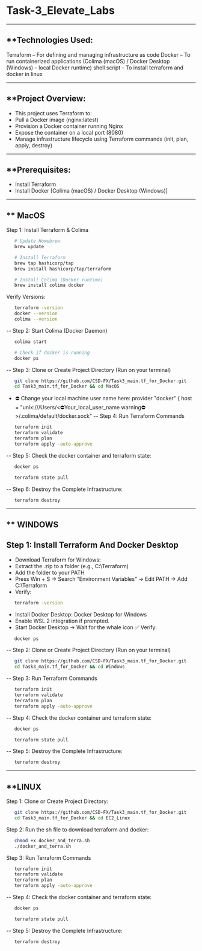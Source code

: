 # Task-3_Elevate_Labs
---
**Technologies Used:
--
Terraform – For defining and managing infrastructure as code
Docker – To run containerized applications (Colima (macOS) / Docker Desktop (Windows) – local Docker runtime)
shell script - To install terraform and docker in linux
___
**Project Overview:
--
 * This project uses Terraform to:
 * Pull a Docker image (nginx:latest)
 * Provision a Docker container running Nginx
 * Expose the container on a local port (8080)
 * Manage infrastructure lifecycle using Terraform commands (init, plan, apply, destroy)
---
**Prerequisites:
--
 * Install Terraform
 * Install Docker [Colima (macOS) / Docker Desktop (Windows)]
---

** MacOS
--
Step 1: Install Terraform & Colima
```bash
   # Update Homebrew
   brew update

   # Install Terraform
   brew tap hashicorp/tap
   brew install hashicorp/tap/terraform

   # Install Colima (Docker runtime)
   brew install colima docker
```
Verify Versions:
```bash
   terraform -version
   docker --version
   colima --version
```
--
Step 2: Start Colima (Docker Daemon)
```bash
   colima start
```
```bash
   # Check if docker is running
   docker ps
```
--
Step 3: Clone or Create Project Directory (Run on your terminal)
```bash
   git clone https://github.com/CSD-FX/Task3_main.tf_for_Docker.git
   cd Task3_main.tf_for_Docker && cd MacOS
```
* ⛔️ Change your local machine user name here:
     provider "docker" {
     host = "unix:///Users/<⛔️Your_local_user_name warning⛔️ >/.colima/default/docker.sock" 
--
Step 4: Run Terraform Commands
```bash
   terraform init
   terraform validate
   terraform plan
   terraform apply -auto-approve
```
--
Step 5: Check the docker container and terraform state:
```bash
   docker ps
```
```bash
   terraform state pull
```
--
Step 6: Destroy the Complete Infrastructure:
```bash
   terraform destroy
```

---

** WINDOWS
--
Step 1: Install Terraform And Docker Desktop
--
* Download Terraform for Windows:
* Extract the .zip to a folder (e.g., C:\Terraform)
* Add the folder to your PATH
* Press Win + S → Search “Environment Variables” → Edit PATH → Add C:\Terraform
* Verify:
```bash
   terraform -version
```
* Install Docker Desktop: Docker Desktop for Windows
* Enable WSL 2 integration if prompted.
* Start Docker Desktop → Wait for the whale icon ✅
Verify:
```bash
   docker ps
```
--
Step 2: Clone or Create Project Directory (Run on your terminal)
```bash
   git clone https://github.com/CSD-FX/Task3_main.tf_for_Docker.git
   cd Task3_main.tf_for_Docker && cd Windows
```
--
Step 3: Run Terraform Commands
```bash
   terraform init
   terraform validate
   terraform plan
   terraform apply -auto-approve
```
--
Step 4: Check the docker container and terraform state:
```bash
   docker ps
```
```bash
   terraform state pull
```
--
Step 5: Destroy the Complete Infrastructure:
```bash
   terraform destroy
```
---
**LINUX
--
Step 1: Clone or Create Project Directory:
```bash
   git clone https://github.com/CSD-FX/Task3_main.tf_for_Docker.git
   cd Task3_main.tf_for_Docker && cd EC2_Linux
```
Step 2: Run the sh file to download terraform and docker:
```bash
   chmod +x docker_and_terra.sh
   ./docker_and_terra.sh
```
Step 3: Run Terraform Commands
```bash
   terraform init
   terraform validate
   terraform plan
   terraform apply -auto-approve
```
--
Step 4: Check the docker container and terraform state:
```bash
   docker ps
```
```bash
   terraform state pull
```
--
Step 5: Destroy the Complete Infrastructure:
```bash
   terraform destroy
```

   
   

